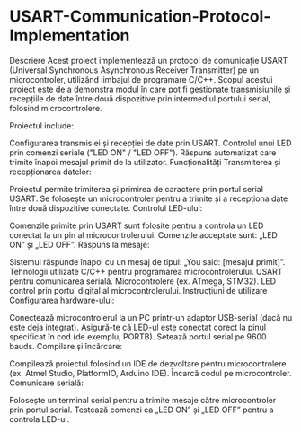 # USART-Communication-Protocol-Implementation

Descriere
Acest proiect implementează un protocol de comunicație USART (Universal Synchronous Asynchronous Receiver Transmitter) pe un microcontroler, utilizând limbajul de programare C/C++. Scopul acestui proiect este de a demonstra modul în care pot fi gestionate transmisiunile și recepțiile de date între două dispozitive prin intermediul portului serial, folosind microcontrolere.

Proiectul include:

Configurarea transmisiei și recepției de date prin USART.
Controlul unui LED prin comenzi seriale ("LED ON" / "LED OFF").
Răspuns automatizat care trimite înapoi mesajul primit de la utilizator.
Funcționalități
Transmiterea și recepționarea datelor:

Proiectul permite trimiterea și primirea de caractere prin portul serial USART.
Se folosește un microcontroler pentru a trimite și a recepționa date între două dispozitive conectate.
Controlul LED-ului:

Comenzile primite prin USART sunt folosite pentru a controla un LED conectat la un pin al microcontrolerului.
Comenzile acceptate sunt: „LED ON” și „LED OFF”.
Răspuns la mesaje:

Sistemul răspunde înapoi cu un mesaj de tipul: „You said: [mesajul primit]”.
Tehnologii utilizate
C/C++ pentru programarea microcontrolerului.
USART pentru comunicarea serială.
Microcontrolere (ex. ATmega, STM32).
LED control prin portul digital al microcontrolerului.
Instrucțiuni de utilizare
Configurarea hardware-ului:

Conectează microcontrolerul la un PC printr-un adaptor USB-serial (dacă nu este deja integrat).
Asigură-te că LED-ul este conectat corect la pinul specificat în cod (de exemplu, PORTB).
Setează portul serial pe 9600 bauds.
Compilare și încărcare:

Compilează proiectul folosind un IDE de dezvoltare pentru microcontrolere (ex. Atmel Studio, PlatformIO, Arduino IDE).
Încarcă codul pe microcontroler.
Comunicare serială:

Folosește un terminal serial pentru a trimite mesaje către microcontroler prin portul serial.
Testează comenzi ca „LED ON” și „LED OFF” pentru a controla LED-ul.

